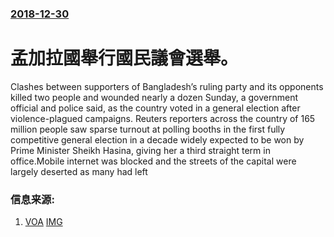 ### [2018-12-30](/news/2018/12/30/index.md)

##### 
# 孟加拉國舉行國民議會選舉。 

Clashes between supporters of Bangladesh’s ruling party and its opponents killed two people and wounded nearly a dozen Sunday, a government official and police said, as the country voted in a general election after violence-plagued campaigns. Reuters reporters across the country of 165 million people saw sparse turnout at polling booths in the first fully competitive general election in a decade widely expected to be won by Prime Minister Sheikh Hasina, giving her a third straight term in office.Mobile internet was blocked and the streets of the capital were largely deserted as many had left


### 信息来源:

1. [VOA](https://www.voanews.com/a/bangladesh-votes-in-contentious-parliamentary-elections/4721591.html) [IMG](https://media.voltron.voanews.com/Drupal/01live-166/2019-04/796671FE-492E-4A8F-852C-4BEAAC5CCB36.jpg)
